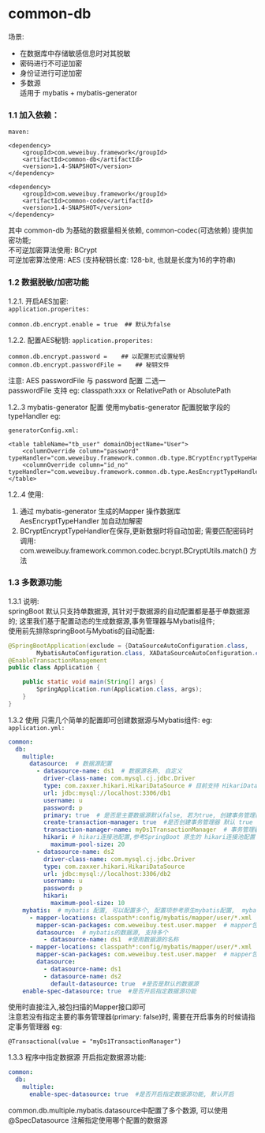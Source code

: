 # common-db
  场景: 
  - 在数据库中存储敏感信息时对其脱敏
  - 密码进行不可逆加密  
  - 身份证进行可逆加密   
  - 多数源  
  适用于 mybatis + mybatis-generator
  
### 1.1 加入依赖：

`maven:`
```
<dependency>
    <groupId>com.weweibuy.framework</groupId>
    <artifactId>common-db</artifactId>
    <version>1.4-SNAPSHOT</version>
</dependency>

<dependency>
    <groupId>com.weweibuy.framework</groupId>
    <artifactId>common-codec</artifactId>
    <version>1.4-SNAPSHOT</version>
</dependency>
```
  其中 common-db 为基础的数据量相关依赖, common-codec(可选依赖) 提供加密功能;  
  不可逆加密算法使用: BCrypt  
  可逆加密算法使用: AES (支持秘钥长度: 128-bit, 也就是长度为16的字符串)


### 1.2 数据脱敏/加密功能
   1.2.1. 开启AES加密:   
`application.properites:`
```
common.db.encrypt.enable = true  ## 默认为false
```
   1.2.2. 配置AES秘钥: 
`application.properites:`
```
common.db.encrypt.password =    ## 以配置形式设置秘钥
common.db.encrypt.passwordFile =    ## 秘钥文件 
```  
  注意:
     AES passwordFile 与 password 配置 二选一  
     passwordFile 支持 eg: classpath:xxx or RelativePath or AbsolutePath    
     
   1.2..3 mybatis-generator 配置
  使用mybatis-generator 配置脱敏字段的typeHandler eg:

`generatorConfig.xml:`
```
<table tableName="tb_user" domainObjectName="User">
    <columnOverride column="password" typeHandler="com.weweibuy.framework.common.db.type.BCryptEncryptTypeHandler"/>
    <columnOverride column="id_no" typeHandler="com.weweibuy.framework.common.db.type.AesEncryptTypeHandler"/>
</table>
```

   1.2..4 使用: 
   1. 通过 mybatis-generator 生成的Mapper 操作数据库 AesEncryptTypeHandler 加自动加解密
   2. BCryptEncryptTypeHandler在保存,更新数据时将自动加密; 需要匹配密码时调用:  
   com.weweibuy.framework.common.codec.bcrypt.BCryptUtils.match() 方法
 
### 1.3 多数源功能
   1.3.1 说明:  
   springBoot 默认只支持单数据源, 其针对于数据源的自动配置都是基于单数据源的; 
   这里我们基于配置动态的生成数据源,事务管理器与Mybatis组件;  
   使用前先排除springBoot与Mybatis的自动配置:  
```java
@SpringBootApplication(exclude = {DataSourceAutoConfiguration.class,
        MybatisAutoConfiguration.class, XADataSourceAutoConfiguration.class})
@EnableTransactionManagement
public class Application {

    public static void main(String[] args) {
        SpringApplication.run(Application.class, args);
    }
}
```    
   1.3.2 使用
   只需几个简单的配置即可创建数据源与Mybatis组件: eg:
`application.yml:`
```yaml
common:
  db:
    multiple:
      datasource:  # 数据源配置
        - datasource-name: ds1  # 数据源名称, 自定义
          driver-class-name: com.mysql.cj.jdbc.Driver
          type: com.zaxxer.hikari.HikariDataSource # 目前支持 HikariDataSource
          url: jdbc:mysql://localhost:3306/db1
          username: u
          password: p
          primary: true  # 是否是主要数据源默认false, 若为true, 创建事务管理器也为主要
          create-transaction-manager: true  #是否创建事务管理器 默认 true
          transaction-manager-name: myDs1TransactionManager  # 事务管理器在Spring中的BeanName, 默认: 数据源名称 + TransactionManager
          hikari: # hikari连接池配置,参考SpringBoot 原生的 hikari连接池配置 spring.datasource.hikari
            maximum-pool-size: 20
        - datasource-name: ds2
          driver-class-name: com.mysql.cj.jdbc.Driver
          type: com.zaxxer.hikari.HikariDataSource
          url: jdbc:mysql://localhost:3306/db2
          username: u
          password: p
          hikari:
            maximum-pool-size: 10
    mybatis:  # mybatis 配置, 可以配置多个, 配置项参考原生mybatis配置,  mybatis.  
      - mapper-locations: classpath*:config/mybatis/mapper/user/*.xml
        mapper-scan-packages: com.weweibuy.test.user.mapper  # mapper包扫描路径,多个逗号分隔
        datasource:  # mybatis的数据源, 支持多个
          - datasource-name: ds1  #使用数据源的名称
      - mapper-locations: classpath*:config/mybatis/mapper/user/*.xml
        mapper-scan-packages: com.weweibuy.test.user.mapper  # mapper包扫描路径,多个逗号分隔
        datasource:  
          - datasource-name: ds1   
          - datasource-name: ds2
            default-datasource: true  #是否是默认的数据源
    enable-spec-datasource: true  #是否开启指定数据源功能
```  
   使用时直接注入,被包扫描的Mapper接口即可   
   注意若没有指定主要的事务管理器(primary: false)时, 需要在开启事务的时候请指定事务管理器 eg:  
```
@Transactional(value = "myDs1TransactionManager")
```  
   1.3.3 程序中指定数据源
    开启指定数据源功能:
```yaml
common:
  db:
    multiple:
      enable-spec-datasource: true  #是否开启指定数据源功能, 默认开启
``` 
   common.db.multiple.mybatis.datasource中配置了多个数源, 可以使用 @SpecDatasource 注解指定使用哪个配置的数据源
   
